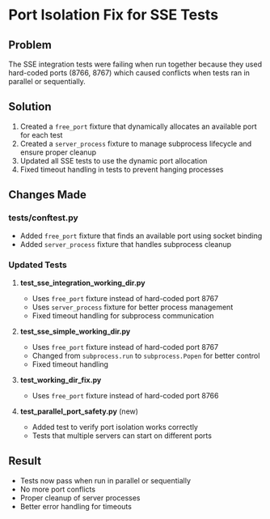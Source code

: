 # Port Isolation Fix for SSE Tests

## Problem
The SSE integration tests were failing when run together because they used hard-coded ports (8766, 8767) which caused conflicts when tests ran in parallel or sequentially.

## Solution
1. Created a `free_port` fixture that dynamically allocates an available port for each test
2. Created a `server_process` fixture to manage subprocess lifecycle and ensure proper cleanup
3. Updated all SSE tests to use the dynamic port allocation
4. Fixed timeout handling in tests to prevent hanging processes

## Changes Made

### tests/conftest.py
- Added `free_port` fixture that finds an available port using socket binding
- Added `server_process` fixture that handles subprocess cleanup

### Updated Tests
1. **test_sse_integration_working_dir.py**
   - Uses `free_port` fixture instead of hard-coded port 8767
   - Uses `server_process` fixture for better process management
   - Fixed timeout handling for subprocess communication

2. **test_sse_simple_working_dir.py**
   - Uses `free_port` fixture instead of hard-coded port 8767
   - Changed from `subprocess.run` to `subprocess.Popen` for better control
   - Fixed timeout handling

3. **test_working_dir_fix.py**
   - Uses `free_port` fixture instead of hard-coded port 8766

4. **test_parallel_port_safety.py** (new)
   - Added test to verify port isolation works correctly
   - Tests that multiple servers can start on different ports

## Result
- Tests now pass when run in parallel or sequentially
- No more port conflicts
- Proper cleanup of server processes
- Better error handling for timeouts